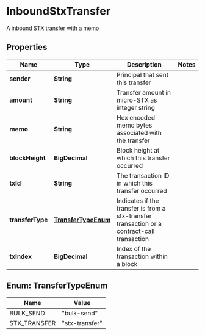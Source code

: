 

# InboundStxTransfer

A inbound STX transfer with a memo

## Properties

Name | Type | Description | Notes
------------ | ------------- | ------------- | -------------
**sender** | **String** | Principal that sent this transfer | 
**amount** | **String** | Transfer amount in micro-STX as integer string | 
**memo** | **String** | Hex encoded memo bytes associated with the transfer | 
**blockHeight** | **BigDecimal** | Block height at which this transfer occurred | 
**txId** | **String** | The transaction ID in which this transfer occurred | 
**transferType** | [**TransferTypeEnum**](#TransferTypeEnum) | Indicates if the transfer is from a stx-transfer transaction or a contract-call transaction | 
**txIndex** | **BigDecimal** | Index of the transaction within a block | 



## Enum: TransferTypeEnum

Name | Value
---- | -----
BULK_SEND | &quot;bulk-send&quot;
STX_TRANSFER | &quot;stx-transfer&quot;



